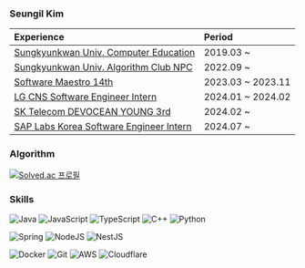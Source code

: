 ### Seungil Kim

|Experience|Period|
|:---|:---|
|[Sungkyunkwan Univ. Computer Education](https://comedu.skku.edu/)|2019.03 ~|
|[Sungkyunkwan Univ. Algorithm Club NPC](https://npc-skku.github.io/)|2022.09 ~|
|[Software Maestro 14th](https://swmaestro.org/)|2023.03 ~ 2023.11|
|[LG CNS Software Engineer Intern](https://amazon-web-services.lgcns.com/) |2024.01 ~ 2024.02|
|[SK Telecom DEVOCEAN YOUNG 3rd](https://devocean.sk.com/)|2024.02 ~|
|[SAP Labs Korea Software Engineer Intern](https://www.sap.com/korea/about/labs-korea.html)|2024.07 ~|

### Algorithm

[![Solved.ac 프로필](http://mazassumnida.wtf/api/v2/generate_badge?boj=ksi990302)](https://solved.ac/ksi990302)

### Skills

![Java](https://img.shields.io/badge/java-%23ED8B00.svg?style=for-the-badge&logo=openjdk&logoColor=white)
![JavaScript](https://img.shields.io/badge/javascript-%23323330.svg?style=for-the-badge&logo=javascript&logoColor=%23F7DF1E)
![TypeScript](https://img.shields.io/badge/typescript-%23007ACC.svg?style=for-the-badge&logo=typescript&logoColor=white)
![C++](https://img.shields.io/badge/C++-%2300599C.svg?style=for-the-badge&logo=c%2B%2B&logoColor=white)
![Python](https://img.shields.io/badge/python-3670A0?style=for-the-badge&logo=python&logoColor=white)

![Spring](https://img.shields.io/badge/spring-%236DB33F.svg?style=for-the-badge&logo=spring&logoColor=white)
![NodeJS](https://img.shields.io/badge/node.js-6DA55F?style=for-the-badge&logo=node.js&logoColor=white)
![NestJS](https://img.shields.io/badge/nestjs-%23E0234E.svg?style=for-the-badge&logo=nestjs&logoColor=white)

![Docker](https://img.shields.io/badge/docker-%230db7ed.svg?style=for-the-badge&logo=docker&logoColor=white)
![Git](https://img.shields.io/badge/git-%23F05033.svg?style=for-the-badge&logo=git&logoColor=white)
![AWS](https://img.shields.io/badge/AWS-%23FF9900.svg?style=for-the-badge&logo=amazonwebservices&logoColor=white)
![Cloudflare](https://img.shields.io/badge/Cloudflare-F38020?style=for-the-badge&logo=Cloudflare&logoColor=white)
